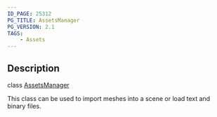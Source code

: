 ```yaml
---
ID_PAGE: 25312
PG_TITLE: AssetsManager
PG_VERSION: 2.1
TAGS:
    - Assets
---
```

## Description

class [AssetsManager](/classes/3.0/AssetsManager)

This class can be used to import meshes into a scene or load text and binary files.

